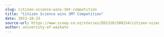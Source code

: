 ```yaml
---
slug: citizen-science-wins-3mt-competition
title: "Citizen Science wins 3MT Competition"
date: 2013-10-23
source-url: https://www.scoop.co.nz/stories/ED1310/S00154/citizen-science-wins-3mt-competition.htm
author: university-of-waikato
---
```

